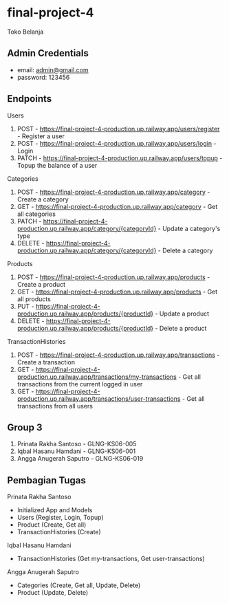# final-project-4
Toko Belanja

## Admin Credentials
- email: admin@gmail.com
- password: 123456

## Endpoints
Users
1. POST - https://final-project-4-production.up.railway.app/users/register - Register a user
2. POST - https://final-project-4-production.up.railway.app/users/login - Login
3. PATCH - https://final-project-4-production.up.railway.app/users/topup - Topup the balance of a user

Categories
1. POST - https://final-project-4-production.up.railway.app/category - Create a category
2. GET - https://final-project-4-production.up.railway.app/category - Get all categories
3. PATCH - https://final-project-4-production.up.railway.app/category/{categoryId} - Update a category's type
4. DELETE - https://final-project-4-production.up.railway.app/category/{categoryId} - Delete a category

Products
1. POST - https://final-project-4-production.up.railway.app/products - Create a product
2. GET - https://final-project-4-production.up.railway.app/products - Get all products
3. PUT - https://final-project-4-production.up.railway.app/products/{productId} - Update a product
4. DELETE - https://final-project-4-production.up.railway.app/products/{productId} - Delete a product

TransactionHistories
1. POST - https://final-project-4-production.up.railway.app/transactions - Create a transaction
2. GET - https://final-project-4-production.up.railway.app/transactions/my-transactions - Get all transactions from the current logged in user
3. GET - https://final-project-4-production.up.railway.app/transactions/user-transactions - Get all transactions from all users

## Group 3
1. Prinata Rakha Santoso - GLNG-KS06-005
2. Iqbal Hasanu Hamdani - GLNG-KS06-001
3. Angga Anugerah Saputro - GLNG-KS06-019

## Pembagian Tugas
Prinata Rakha Santoso
- Initialized App and Models
- Users (Register, Login, Topup)
- Product (Create, Get all)
- TransactionHistories (Create)

Iqbal Hasanu Hamdani
- TransactionHistories (Get my-transactions, Get user-transactions)

Angga Anugerah Saputro
- Categories (Create, Get all, Update, Delete)
- Product (Update, Delete)
